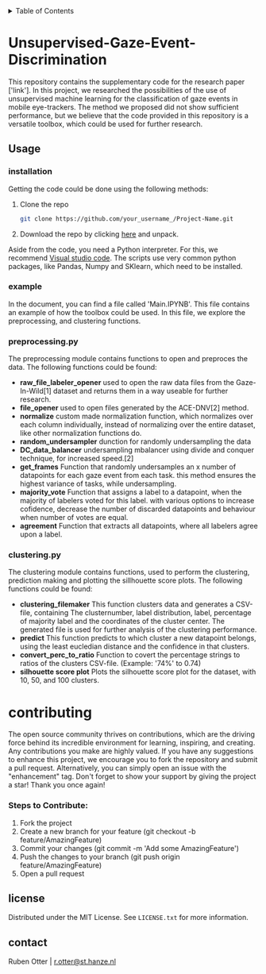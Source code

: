 <details>
  <summary>Table of Contents</summary>
  <ol>
    <li>
      <a href="#unsupervised-gaze-event-discrimination">Unsupervised-Gaze-Event-Discrimination</a>
    </li>
    <li><a href="#usage">Usage</a></li>
    <li><a href="#contributing">Contributing</a></li>
    <li><a href="#license">License</a></li>
    <li><a href="#contact">Contact</a></li>
  </ol>
</details>

# Unsupervised-Gaze-Event-Discrimination
This repository contains the supplementary code for the research paper ['link']. In this project, we researched the possibilities of the use of unsupervised machine learning for the classification of gaze events in mobile eye-trackers. The method we proposed did not show sufficient performance, but we believe that the code provided in this repository is a versatile toolbox, which could be used for further research.

## Usage
### installation
Getting the code could be done using the following methods:
1. Clone the repo
   ```sh
   git clone https://github.com/your_username_/Project-Name.git
   ```
   
2. Download the repo by clicking [here](https://github.com/LEO-UMCG/Unsupervised-Gaze-Event-Discrimination/archive/refs/heads/main.zip)  and unpack.

Aside from the code, you need a Python interpreter. For this, we recommend [Visual studio code](https://code.visualstudio.com). The scripts use very common python packages, like Pandas, Numpy and SKlearn, which need to be installed.

### example
In the document, you can find a file called 'Main.IPYNB'. This file contains an example of how the toolbox could be used. In this file, we explore the preprocessing, and clustering functions.

### preprocessing.py
The preprocessing module contains functions to open and preproces the data. The following functions could be found:
* **raw_file_labeler_opener** used to open the raw data files from the Gaze-In-Wild[1] dataset and returns them in a way useable for further research.
* **file_opener** used to open files generated by the ACE-DNV[2] method.
* **normalize** custom made normalization function, which normalizes over each column individually, instead of normalizing over the entire dataset, like other normalization functions do.
* **random_undersampler** dunction for randomly undersampling the data
* **DC_data_balancer** undersampling mbalancer using divide and conquer technique, for increased speed.[2]
* **get_frames** Function that randomly undersamples an x number of datapoints for each gaze event from each task. this method ensures the highest variance of tasks, while undersampling.
* **majority_vote** Function that assigns a label to a datapoint, when the majority of labelers voted for this label. with various options to increase cofidence, decrease the number of discarded datapoints and behaviour when number of votes are equal.
* **agreement** Function that extracts all datapoints, where all labelers agree upon a label.

### clustering.py
The clustering module contains functions, used to perform the clustering, prediction making and plotting the sillhouette score plots. The following functions could be found:
* **clustering_filemaker** This function clusters data and generates a CSV-file, containing The clusternumber, label distribution, label, percentage of majority label and the coordinates of the cluster center. The generated file is used for further analysis of the clustering performance.
* **predict** This function predicts to which cluster a new datapoint belongs, using the least eucledian distance and the confidence in that clusters.
* **convert_perc_to_ratio** Function to covert the percentage strings to ratios of the clusters CSV-file. (Example: '74%' to 0.74)
* **silhouette score plot** Plots the silhouette score plot for the dataset, with 10, 50, and 100 clusters.

# contributing
The open source community thrives on contributions, which are the driving force behind its incredible environment for learning, inspiring, and creating. Any contributions you make are highly valued. If you have any suggestions to enhance this project, we encourage you to fork the repository and submit a pull request. Alternatively, you can simply open an issue with the "enhancement" tag. Don't forget to show your support by giving the project a star! Thank you once again!

### Steps to Contribute:
1. Fork the project
2. Create a new branch for your feature (git checkout -b feature/AmazingFeature)
3. Commit your changes (git commit -m 'Add some AmazingFeature')
4. Push the changes to your branch (git push origin feature/AmazingFeature)
5. Open a pull request

## license
Distributed under the MIT License. See `LICENSE.txt` for more information.

## contact
Ruben Otter | [r.otter@st.hanze.nl](mailto:r.otter@st.hanze.nl)
